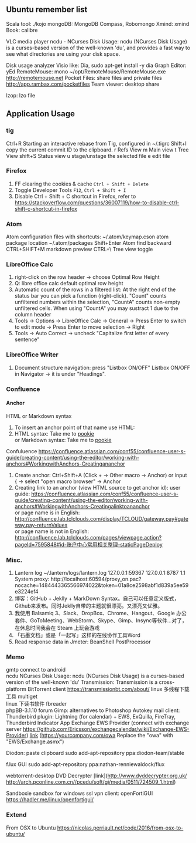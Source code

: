 
## Ubuntu remember list
Scala tool: ./kojo
mongoDB: MongoDB Compass, Robomongo
Xmind: xmind
Book: calibre

VLC media player
ncdu - NCurses Disk Usage: ncdu (NCurses Disk Usage) is a curses-based version of the well-known 'du', and provides a fast way to see what directories are using your disk space.

Disk usage analyzer
Visio like: Dia, sudo apt-get install -y dia
Graph Editor: yEd
RemoteMouse: mono ~/opt/RemoteMouse/RemoteMouse.exe http://remotemouse.net
Pocket Files: share files and private files http://app.rambax.com/pocketfiles
Team viewer: desktop share

lzop: lzo file

## Application Usage
### tig
Ctrl+R Starting an interactive rebase from Tig, configured in ~/.tigrc
Shift+I copy the current commit ID to the clipboard.
r Refs View
m Main view
t Tree View 
shift+S Status view
	u stage/unstage the selected file
	e edit file

### Firefox
1. FF clearing the cookies & cache `Ctrl + Shift + Delete`
2. Toggle Developer Tools	`F12`, `Ctrl + Shift + I`
3. Disable Ctrl + Shift + C shortcut in Firefox, refer to https://stackoverflow.com/questions/36007119/how-to-disable-ctrl-shift-c-shortcut-in-firefox

### Atom
Atom configuration files with shortcuts: ~/.atom/keymap.cson
atom package location ~/.atom/packages
Shift+Enter Atom find backward
CTRL+SHIFT+M markdown preview
CTRL+\ Tree view toggle

### LibreOffice Calc
1. right-click on the row header -> choose Optimal Row Height
2. Q: libre office calc default optimal row height
3. Automatic count of the rows in a filtered list: At the right end of the status bar you can pick a function (right-click). "Count" counts unfiltered numbers within the selection, "CountA" counts non-empty unfiltered cells. When using "CountA" you may sustract 1 due to the column header
4. Tools -> Options -> LibreOffice Calc -> General
    -> Press Enter to switch to edit mode
    -> Press Enter to move selection -> Right
5. Tools -> Auto Correct -> uncheck "Capitalize first letter of every sentence"

### LibreOffice Writer
  1. Document structure navigation: press "Listbox ON/OFF" Listbox ON/OFF in Navigator -> it is under "Headings".

### Confluence
#### Anchor
HTML or Markdown syntax
1. To insert an anchor point of that name use HTML: <a name="pookie"></a>
2. HTML syntax: Take me to <a href="#pookie" rel="nofollow">pookie</a>  
 or Markdown syntax: Take me to [pookie](#pookie)

Confuluence   https://confluence.atlassian.com/conf55/confluence-user-s-guide/creating-content/using-the-editor/working-with-anchors#WorkingwithAnchors-Creatingananchor  
1. Create anchor: Ctrl+Shift+A (Click + -> Other macro -> Anchor)
  or input { -> select "open macro browser" -> Anchor  
2. Creating link to an anchor (view HTML source to get anchor id):
  user guide:   https://confluence.atlassian.com/conf55/confluence-user-s-guide/creating-content/using-the-editor/working-with-anchors#WorkingwithAnchors-Creatingalinktoananchor  
  or page name is in English: http://confluence.lab.tclclouds.com/display/TCLOUD/gateway.pay#gateway.pay-returnValues  
  or page name is not in English: http://confluence.lab.tclclouds.com/pages/viewpage.action?pageId=7595848#id-账户中心常用相关整理-staticPageDeploy  


### Misc.
1. Lantern log ~/.lantern/logs/lantern.log 127.0.0.1:59367 127.0.0.1:8787
1.1 System proxy: http://localhost:60594/proxy_on.pac?nocache=1484443365566974022&token=01a8ce2598abf1d839a5ee59e3224ef4
2. 博客：GitHub + Jeklly + MarkDown Syntax。自己可以任意定义版式，Github来发布。同时Jeklly自带的主题就很漂亮。又漂亮又优雅。
3. 我使用 Balsamiq 3、Slack、DropBox、Chrome、Hangout、Google 办公套件、GoToMeeting、WebStorm、Skype、Gimp、Insync等软件…对了，在休息时间我会在 Steam 上玩会游戏
4. 「石墨文档」或是「一起写」这样的在线协作工具Word
5. Read response data in Jmeter: BeanShell PostProcessor

### Memo
gmtp connect to android  
ncdu NCurses Disk Usage: ncdu (NCurses Disk Usage) is a curses-based version of the well-known 'du'
Transmission: Transmission is a cross-platform BitTorrent client https://transmissionbt.com/about/
linux 多线程下载工具 multiget  
linux 下读书软件 fbreader  
phpBB-3.1.10 forum
Gimp: alternatives to Photoshop
Autokey
mail client: Thunderbird
  plugin: Lightning (for calendar) + EWS, ExQuilla, FireTray, Thunderbird Indicator App
  Exchange EWS Provider (connect with exchange server https://github.com/Ericsson/exchangecalendar/wiki/Exchange-EWS-Provider)
  [link](https://mailsz.tct.tcl.com/EWS/Exchange.asmx) (https://yourcompany.com/owa  Replace the "owa" with "EWS/Exchange.asmx")

Diodon: paste clipboard
sudo add-apt-repository ppa:diodon-team/stable

f.lux GUI
sudo add-apt-repository ppa:nathan-renniewaldock/flux

webtorrent-desktop
DVD Decrypter [link](http://www.dvddecrypter.org.uk/ http://arch.pconline.com.cn//pcedu/soft/gj/media/0511/724509_1.html)

Sandboxie sandbox for windows
ssl vpn client: openFortiGUI https://hadler.me/linux/openfortigui/  

### Extend
From OSX to Ubuntu https://nicolas.perriault.net/code/2016/from-osx-to-ubuntu/
